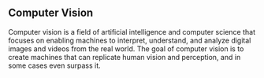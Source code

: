 ## Computer Vision

Computer vision is a field of artificial intelligence and computer science that focuses on enabling machines to interpret, understand, and analyze digital images and videos from the real world. The goal of computer vision is to create machines that can replicate human vision and perception, and in some cases even surpass it.


